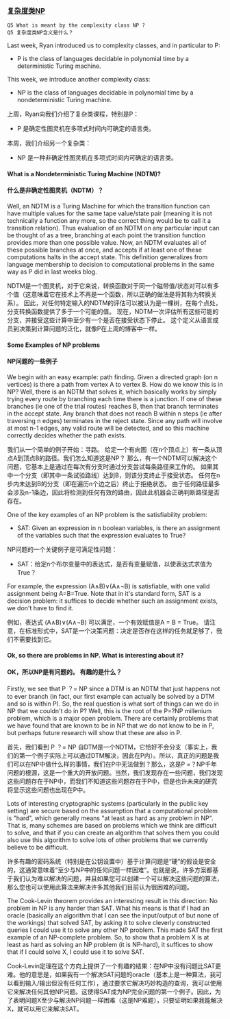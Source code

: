 ### [复杂度类NP](https://bristolcrypto.blogspot.com/2014/11/52-things-number-5-what-is-meant-by.html)

```
Q5 What is meant by the complexity class NP ?
Q5 复杂度类NP含义是什么？

```

Last week, Ryan introduced us to complexity classes, and in particular to P:
- P  is the class of languages decidable in polynomial time by a deterministic Turing machine.

This week, we introduce another complexity class:
- NP is the class of languages decidable in polynomial time by a nondeterministic Turing machine.

上周，Ryan向我们介绍了复杂类课程，特别是P：
- P 是确定性图灵机在多项式时间内可确定的语言类。

本周，我们介绍另一个复杂类：
- NP 是一种非确定性图灵机在多项式时间内可确定的语言类。

#### What is a Nondeterministic Turing Machine (NDTM)?
#### 什么是非确定性图灵机（NDTM）？
Well, an NDTM is a Turing Machine for which the transition function can have multiple values for the same tape value/state pair (meaning it is not technically a function any more, so the correct thing would be to call it a transition relation). Thus evaluation of an NDTM on any particular input can be thought of as a tree, branching at each point the transition function provides more than one possible value. Now, an NDTM evaluates all of these possible branches at once, and accepts if at least one of these computations halts in the accept state. This definition generalizes from language membership to decision to computational problems in the same way as P did in last weeks blog.

NDTM是一个图灵机，对于它来说，转换函数对于同一个磁带值/状态对可以有多个值（这意味着它在技术上不再是一个函数，所以正确的做法是将其称为转换关系）。 因此，对任何特定输入的NDTM的评估可以被认为是一棵树，在每个点处，分支转换函数提供了多于一个可能的值。 现在，NDTM一次评估所有这些可能的分支，并接受这些计算中至少有一个是否在接受状态下停止。 这个定义从语言成员到决策到计算问题的泛化，就像P在上周的博客中一样。

#### Some Examples of NP problems
#### NP问题的一些例子
We begin with an easy example: path finding. Given a directed graph (on n vertices) is there a path from vertex A to vertex B. How do we know this is in NP? Well, there is an NDTM that solves it, which basically works by simply trying every route by branching each time there is a junction. If one of these branches (ie one of the trial routes) reaches B, then that branch terminates in the accept state. Any branch that does not reach B within n steps (ie after traversing n edges) terminates in the reject state. Since any path will involve at most n-1 edges, any valid route will be detected, and so this machine correctly decides whether the path exists.

我们从一个简单的例子开始：寻路。 给定一个有向图（在n个顶点上）有一条从顶点A到顶点B的路径。我们怎么知道这是NP？ 那么，有一个NDTM可以解决这个问题，它基本上是通过在每次有分支时通过分支尝试每条路径来工作的。 如果其中一个分支（即其中一条试验路线）达到B，则该分支终止于接受状态。 任何在n步内未达到B的分支（即在遍历n个边之后）终止于拒绝状态。 由于任何路径最多会涉及n-1条边，因此将检测到任何有效的路由，因此此机器会正确判断路径是否存在。

One of the key examples of an NP problem is the satisfiability problem:
- SAT: Given an expression in n boolean variables, is there an assignment of the variables such that the expression evaluates to True?

NP问题的一个关键例子是可满足性问题：
- SAT：给定n个布尔变量中的表达式，是否有变量赋值，以使表达式求值为True？

For example, the expression (A∧B)∨(A∧¬B) is satisfiable, with one valid assignment being A=B=True. Note that in it's standard form, SAT is a decision problem: it suffices to decide whether such an assignment exists, we don't have to find it.

例如，表达式 (A∧B)∨(A∧¬B) 可以满足，一个有效赋值是A = B = True。 请注意，在标准形式中，SAT是一个决策问题：决定是否存在这样的任务就足够了，我们不需要找到它。

#### Ok, so there are problems in NP. What is interesting about it?
#### OK，所以NP是有问题的。 有趣的是什么？
Firstly, we see that P ？= NP since a DTM is an NDTM that just happens not to ever branch (in fact, our first example can actually be solved by a DTM and so is within P). So, the real question is what sort of things can we do in NP that we couldn't do in P? Well, this is the root of the P=?NP millenium problem, which is a major open problem. There are certainly problems that we have found that are known to be in NP that we do not know to be in P, but perhaps future research will show that these are also in P.

首先，我们看到 P ？= NP 自DTM是一个NDTM，它恰好不会分支（事实上，我们的第一个例子实际上可以通过DTM解决，因此在P内）。所以，真正的问题是我们可以在NP中做什么样的事情，我们在P中无法做到？那么，这是P =？NP千年问题的根源，这是一个重大的开放问题。当然，我们发现存在一些问题，我们发现这些问题存在于NP中，而我们不知道这些问题存在于P中，但是也许未来的研究将显示这些问题也出现在P中。

Lots of interesting cryptographic systems (particularly in the public key setting) are secure based on the assumption that a computational problem is "hard", which generally means "at least as hard as any problem in NP". That is, many schemes are based on problems which we think are difficult to solve, and that if you can create an algorithm that solves them you could also use this algorithm to solve lots of other problems that we currently believe to be difficult.

许多有趣的密码系统（特别是在公钥设置中）基于计算问题是“硬”的假设是安全的，这通常意味着“至少与NP中的任何问题一样困难”。也就是说，许多方案都基于我们认为难以解决的问题，并且如果您可以创建一个可以解决这些问题的算法，那么您也可以使用此算法来解决许多其他我们目前认为很困难的问题。

The Cook-Levin theorem provides an interesting result in this direction: No problem in NP is any harder than SAT. What his means is that if I had an oracle (basically an algorithm that I can see the input/output of but none of the workings) that solved SAT, by asking it to solve cleverly constructed queries I could use it to solve any other NP problem. This made SAT the first example of an NP-complete problem. So, to show that a problem X is at least as hard as solving an NP problem (it is NP-hard), it suffices to show that if I could solve X, I could use it to solve SAT.

Cook-Levin定理在这个方向上提供了一个有趣的结果：在NP中没有问题比SAT更难。他的意思是，如果我有一个解决SAT问题的oracle（基本上是一种算法，我可以看到输入/输出但没有任何工作），通过要求它解决巧妙构造的查询，我可以使用它来解决任何其他NP问题。这使得SAT成为NP完全问题的第一个例子。因此，为了表明问题X至少与解决NP问题一样困难（这是NP难题），只要证明如果我能解决X，就可以用它来解决SAT。
